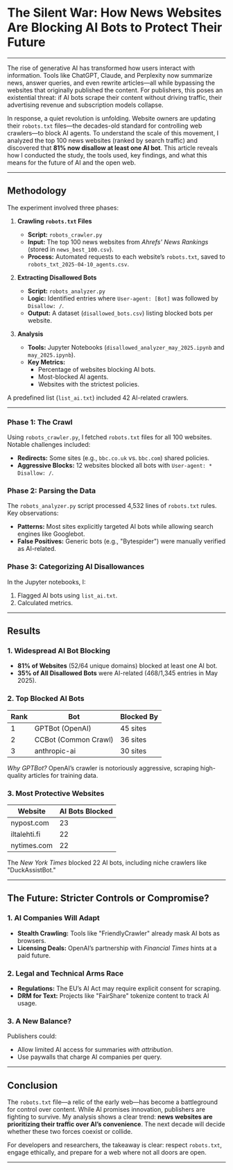 # The Silent War: How News Websites Are Blocking AI Bots to Protect Their Future  

---
The rise of generative AI has transformed how users interact with information. Tools like ChatGPT, Claude, and Perplexity now summarize news, answer queries, and even rewrite articles—all while bypassing the websites that originally published the content. For publishers, this poses an existential threat: if AI bots scrape their content without driving traffic, their advertising revenue and subscription models collapse.  

In response, a quiet revolution is unfolding. Website owners are updating their `robots.txt` files—the decades-old standard for controlling web crawlers—to block AI agents. To understand the scale of this movement, I analyzed the top 100 news websites (ranked by search traffic) and discovered that **81% now disallow at least one AI bot**. This article reveals how I conducted the study, the tools used, key findings, and what this means for the future of AI and the open web.  

---

## **Methodology**  
The experiment involved three phases:  

1. **Crawling `robots.txt` Files**  
   - **Script:** `robots_crawler.py`  
   - **Input:** The top 100 news websites from *Ahrefs' News Rankings* (stored in `news_best_100.csv`).  
   - **Process:** Automated requests to each website’s `robots.txt`, saved to `robots_txt_2025-04-10_agents.csv`.  

2. **Extracting Disallowed Bots**  
   - **Script:** `robots_analyzer.py`  
   - **Logic:** Identified entries where `User-agent: [Bot]` was followed by `Disallow: /`.  
   - **Output:** A dataset (`disallowed_bots.csv`) listing blocked bots per website.  

3. **Analysis**  
   - **Tools:** Jupyter Notebooks (`disallowed_analyzer_may_2025.ipynb` and `may_2025.ipynb`).  
   - **Key Metrics:**  
     - Percentage of websites blocking AI bots.  
     - Most-blocked AI agents.  
     - Websites with the strictest policies.  

A predefined list (`list_ai.txt`) included 42 AI-related crawlers.

---

### Phase 1: The Crawl  
Using `robots_crawler.py`, I fetched `robots.txt` files for all 100 websites. Notable challenges included:  
- **Redirects:** Some sites (e.g., `bbc.co.uk` vs. `bbc.com`) shared policies.  
- **Aggressive Blocks:** 12 websites blocked all bots with `User-agent: * Disallow: /`.  

### Phase 2: Parsing the Data  
The `robots_analyzer.py` script processed 4,532 lines of `robots.txt` rules. Key observations:  
- **Patterns:** Most sites explicitly targeted AI bots while allowing search engines like Googlebot.  
- **False Positives:** Generic bots (e.g., "Bytespider") were manually verified as AI-related.  

### Phase 3: Categorizing AI Disallowances  
In the Jupyter notebooks, I:  
1. Flagged AI bots using `list_ai.txt`.  
2. Calculated metrics.

---

## **Results**  
### 1. Widespread AI Bot Blocking  
- **81% of Websites** (52/64 unique domains) blocked at least one AI bot.  
- **35% of All Disallowed Bots** were AI-related (468/1,345 entries in May 2025).  

### 2. Top Blocked AI Bots  
| Rank | Bot                | Blocked By |  
|------|---------------------|------------|  
| 1    | GPTBot (OpenAI)    | 45 sites   |  
| 2    | CCBot (Common Crawl)| 36 sites   |  
| 3    | anthropic-ai       | 30 sites   |  

*Why GPTBot?* OpenAI’s crawler is notoriously aggressive, scraping high-quality articles for training data.  

### 3. Most Protective Websites  
| Website         | AI Bots Blocked |  
|-----------------|-----------------|  
| nypost.com      | 23              |  
| iltalehti.fi    | 22              |  
| nytimes.com     | 22              |  

The *New York Times* blocked 22 AI bots, including niche crawlers like "DuckAssistBot."  


---

## **The Future: Stricter Controls or Compromise?**  
### 1. AI Companies Will Adapt  
- **Stealth Crawling:** Tools like "FriendlyCrawler" already mask AI bots as browsers.  
- **Licensing Deals:** OpenAI’s partnership with *Financial Times* hints at a paid future.  

### 2. Legal and Technical Arms Race  
- **Regulations:** The EU’s AI Act may require explicit consent for scraping.  
- **DRM for Text:** Projects like "FairShare" tokenize content to track AI usage.  

### 3. A New Balance?  
Publishers could:  
- Allow limited AI access for summaries *with attribution*.  
- Use paywalls that charge AI companies per query.  

---

## **Conclusion**  
The `robots.txt` file—a relic of the early web—has become a battleground for control over content. While AI promises innovation, publishers are fighting to survive. My analysis shows a clear trend: **news websites are prioritizing their traffic over AI’s convenience**. The next decade will decide whether these two forces coexist or collide.  

For developers and researchers, the takeaway is clear: respect `robots.txt`, engage ethically, and prepare for a web where not all doors are open.  

---  